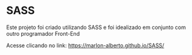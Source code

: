 # SASS
Este projeto foi criado utilizando SASS e foi idealizado em conjunto com outro programador Front-End

Acesse clicando no link: https://marlon-alberto.github.io/SASS/
